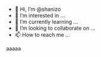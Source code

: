 - 👋 Hi, I’m @shanizo
- 👀 I’m interested in ...
- 🌱 I’m currently learning ...
- 💞️ I’m looking to collaborate on ...
- 📫 How to reach me ...

<!---
shanizo/shanizo is a ✨ special ✨ repository because its `README.md` (this file) appears on your GitHub profile.
You can click the Preview link to take a look at your changes.
--->


aaaaa
